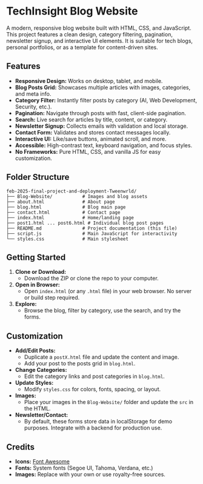 # TechInsight Blog Website

A modern, responsive blog website built with HTML, CSS, and JavaScript. This project features a clean design, category filtering, pagination, newsletter signup, and interactive UI elements. It is suitable for tech blogs, personal portfolios, or as a template for content-driven sites.

## Features

- **Responsive Design:** Works on desktop, tablet, and mobile.
- **Blog Posts Grid:** Showcases multiple articles with images, categories, and meta info.
- **Category Filter:** Instantly filter posts by category (AI, Web Development, Security, etc.).
- **Pagination:** Navigate through posts with fast, client-side pagination.
- **Search:** Live search for articles by title, content, or category.
- **Newsletter Signup:** Collects emails with validation and local storage.
- **Contact Form:** Validates and stores contact messages locally.
- **Interactive UI:** Like/save buttons, animated scroll, and more.
- **Accessible:** High-contrast text, keyboard navigation, and focus styles.
- **No Frameworks:** Pure HTML, CSS, and vanilla JS for easy customization.

## Folder Structure

```
feb-2025-final-project-and-deployment-Tweenwrld/
├── Blog-Website/           # Images and blog assets
├── about.html              # About page
├── blog.html               # Blog main page
├── contact.html            # Contact page
├── index.html              # Home/landing page
├── post1.html ... post6.html # Individual blog post pages
├── README.md               # Project documentation (this file)
├── script.js               # Main JavaScript for interactivity
└── styles.css              # Main stylesheet
```

## Getting Started

1. **Clone or Download:**
   - Download the ZIP or clone the repo to your computer.
2. **Open in Browser:**
   - Open `index.html` (or any `.html` file) in your web browser. No server or build step required.
3. **Explore:**
   - Browse the blog, filter by category, use the search, and try the forms.

## Customization

- **Add/Edit Posts:**
  - Duplicate a `postX.html` file and update the content and image.
  - Add your post to the posts grid in `blog.html`.
- **Change Categories:**
  - Edit the category links and post categories in `blog.html`.
- **Update Styles:**
  - Modify `styles.css` for colors, fonts, spacing, or layout.
- **Images:**
  - Place your images in the `Blog-Website/` folder and update the `src` in the HTML.
- **Newsletter/Contact:**
  - By default, these forms store data in localStorage for demo purposes. Integrate with a backend for production use.

## Credits

- **Icons:** [Font Awesome](https://fontawesome.com/)
- **Fonts:** System fonts (Segoe UI, Tahoma, Verdana, etc.)
- **Images:** Replace with your own or use royalty-free sources.

